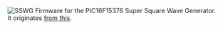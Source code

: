 ![SSWG](images/SSWG_header.jpg)
Firmware for the PIC16F15376 Super Square Wave Generator.  
It originates [from this](https://github.com/Cyb3rn0id/Microchip_Curiosity_Nano_Examples/tree/master/16F15376_Curiosity_Nano_Square_Wave_Generator_V2.X).